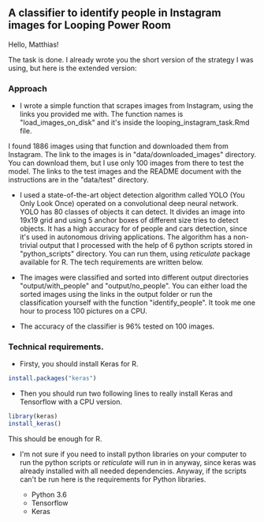 ## A classifier to identify people in Instagram images for Looping Power Room

Hello, Matthias! 

The task is done. I already wrote you the short version of the strategy I was using, but here is the extended version:

### Approach

- I wrote a simple function that scrapes images from Instagram, using the links you provided me with. The function names is "load_images_on_disk" and it's inside the looping_instagram_task.Rmd file.

I found 1886 images using that function and downloaded them from Instagram. The link to the images is in "data/downloaded_images" directory. You can download them, but I use only 100 images from there to test the model. The links to the test images and the README document with the instructions are in the "data/test" directory.

- I used a state-of-the-art object detection algorithm called YOLO (You Only Look Once) operated on a convolutional deep neural network. YOLO has 80 classes of objects it can detect. It divides an image into 19x19 grid and using 5 anchor boxes of different size tries to detect objects. It has a high accuracy for of people and cars detection, since it's used in autonomous driving applications. The algorithm has a non-trivial output that I processed with the help of 6 python scripts stored in "python_scripts" directory. You can run them, using _reticulate_ package available for R. The tech requirements are written below.

- The images were classified and sorted into different output directories "output/with_people" and "output/no_people". You can either load the sorted images using the links in the output folder or run the classification yourself with the function "identify_people". It took me one hour to process 100 pictures on a CPU.

- The accuracy of the classifier is 96% tested on 100 images.

### Technical requirements.

- Firsty, you should install Keras for R.

```r
install.packages("keras")
```

- Then you should run two following lines to really install Keras and Tensorflow with a CPU version.

```r
library(keras)
install_keras()
```
This should be enough for R.

- I'm not sure if you need to install python libraries on your computer to run the python scripts or _reticulate_ will run in in anyway, since keras was already installed with all needed dependencies. Anyway, if the scripts can't be run here is the requirements for Python libraries. 

    - Python 3.6
    - Tensorflow
    - Keras
    
 



